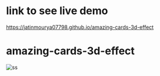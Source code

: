 # link to see live demo
https://jatinmourya07798.github.io/amazing-cards-3d-effect
# amazing-cards-3d-effect
![ss](https://user-images.githubusercontent.com/55657605/120582182-ada72080-c449-11eb-895c-11dc3e9c21c3.png)
